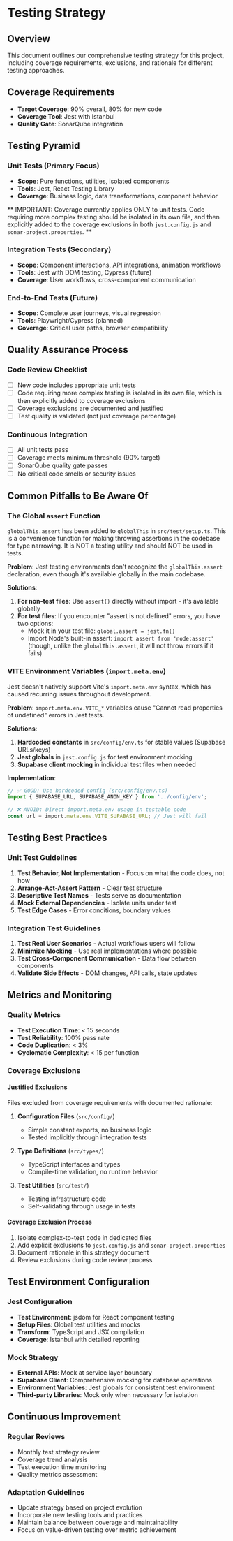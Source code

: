 # Testing Strategy

## Overview

This document outlines our comprehensive testing strategy for this project, including coverage requirements, exclusions, and rationale for different testing approaches.

## Coverage Requirements

- **Target Coverage**: 90% overall, 80% for new code
- **Coverage Tool**: Jest with Istanbul
- **Quality Gate**: SonarQube integration

## Testing Pyramid

### Unit Tests (Primary Focus)
- **Scope**: Pure functions, utilities, isolated components
- **Tools**: Jest, React Testing Library
- **Coverage**: Business logic, data transformations, component behavior

** IMPORTANT: Coverage currently applies ONLY to unit tests. Code requiring more complex testing should be isolated in its own file, and then explicitly added to the coverage exclusions in both `jest.config.js` and `sonar-project.properties`. **

### Integration Tests (Secondary)
- **Scope**: Component interactions, API integrations, animation workflows
- **Tools**: Jest with DOM testing, Cypress (future)
- **Coverage**: User workflows, cross-component communication

### End-to-End Tests (Future)
- **Scope**: Complete user journeys, visual regression
- **Tools**: Playwright/Cypress (planned)
- **Coverage**: Critical user paths, browser compatibility

## Quality Assurance Process

### Code Review Checklist
- [ ] New code includes appropriate unit tests
- [ ] Code requiring more complex testing is isolated in its own file, which is then explicitly added to coverage exclusions
- [ ] Coverage exclusions are documented and justified
- [ ] Test quality is validated (not just coverage percentage)

### Continuous Integration
- [ ] All unit tests pass
- [ ] Coverage meets minimum threshold (90% target)
- [ ] SonarQube quality gate passes
- [ ] No critical code smells or security issues

## Common Pitfalls to Be Aware Of

### The Global `assert` Function
`globalThis.assert` has been added to `globalThis` in `src/test/setup.ts`. This is a convenience function for making throwing assertions in the codebase for type narrowing. It is NOT a testing utility and should NOT be used in tests.

**Problem**: Jest testing environments don't recognize the `globalThis.assert` declaration, even though it's available globally in the main codebase.

**Solutions**:
1. **For non-test files**: Use `assert()` directly without import - it's available globally
2. **For test files**: If you encounter "assert is not defined" errors, you have two options:
   - Mock it in your test file: `global.assert = jest.fn()`
   - Import Node's built-in assert: `import assert from 'node:assert'` (though, unlike the `globalThis.assert`, it will not throw errors if it fails)

### VITE Environment Variables (`import.meta.env`)
Jest doesn't natively support Vite's `import.meta.env` syntax, which has caused recurring issues throughout development.

**Problem**: `import.meta.env.VITE_*` variables cause "Cannot read properties of undefined" errors in Jest tests.

**Solutions**:
1. **Hardcoded constants** in `src/config/env.ts` for stable values (Supabase URLs/keys)
2. **Jest globals** in `jest.config.js` for test environment mocking
3. **Supabase client mocking** in individual test files when needed

**Implementation**:
```typescript
// ✅ GOOD: Use hardcoded config (src/config/env.ts)
import { SUPABASE_URL, SUPABASE_ANON_KEY } from '../config/env';

// ❌ AVOID: Direct import.meta.env usage in testable code
const url = import.meta.env.VITE_SUPABASE_URL; // Jest will fail
```

## Testing Best Practices

### Unit Test Guidelines
1. **Test Behavior, Not Implementation** - Focus on what the code does, not how
2. **Arrange-Act-Assert Pattern** - Clear test structure
3. **Descriptive Test Names** - Tests serve as documentation
4. **Mock External Dependencies** - Isolate units under test
5. **Test Edge Cases** - Error conditions, boundary values

### Integration Test Guidelines
1. **Test Real User Scenarios** - Actual workflows users will follow
2. **Minimize Mocking** - Use real implementations where possible
3. **Test Cross-Component Communication** - Data flow between components
4. **Validate Side Effects** - DOM changes, API calls, state updates

## Metrics and Monitoring

### Quality Metrics
- **Test Execution Time**: < 15 seconds
- **Test Reliability**: 100% pass rate
- **Code Duplication**: < 3%
- **Cyclomatic Complexity**: < 15 per function

### Coverage Exclusions

#### Justified Exclusions
Files excluded from coverage requirements with documented rationale:

1. **Configuration Files** (`src/config/`)
   - Simple constant exports, no business logic
   - Tested implicitly through integration tests

2. **Type Definitions** (`src/types/`)
   - TypeScript interfaces and types
   - Compile-time validation, no runtime behavior

3. **Test Utilities** (`src/test/`)
   - Testing infrastructure code
   - Self-validating through usage in tests

#### Coverage Exclusion Process
1. Isolate complex-to-test code in dedicated files
2. Add explicit exclusions to `jest.config.js` and `sonar-project.properties`
3. Document rationale in this strategy document
4. Review exclusions during code review process

## Test Environment Configuration

### Jest Configuration
- **Test Environment**: jsdom for React component testing
- **Setup Files**: Global test utilities and mocks
- **Transform**: TypeScript and JSX compilation
- **Coverage**: Istanbul with detailed reporting

### Mock Strategy
- **External APIs**: Mock at service layer boundary
- **Supabase Client**: Comprehensive mocking for database operations
- **Environment Variables**: Jest globals for consistent test environment
- **Third-party Libraries**: Mock only when necessary for isolation

## Continuous Improvement

### Regular Reviews
- Monthly test strategy review
- Coverage trend analysis
- Test execution time monitoring
- Quality metrics assessment

### Adaptation Guidelines
- Update strategy based on project evolution
- Incorporate new testing tools and practices
- Maintain balance between coverage and maintainability
- Focus on value-driven testing over metric achievement
